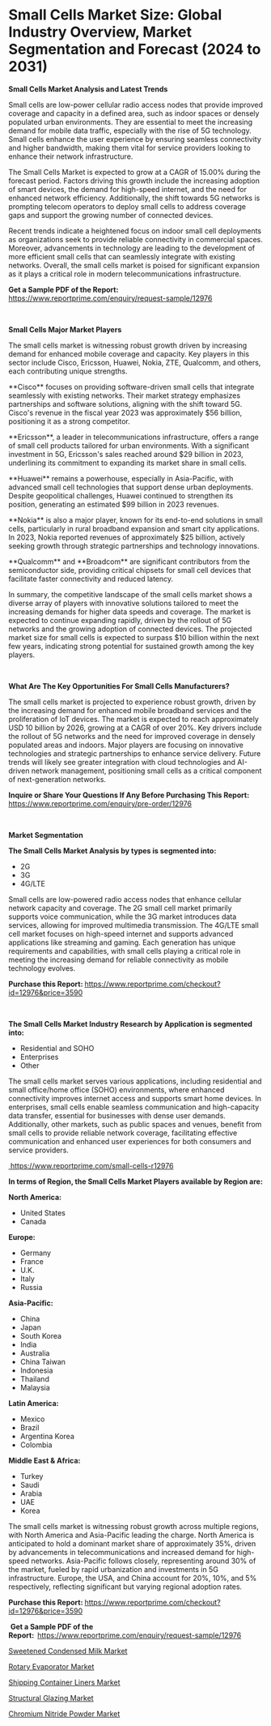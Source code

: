 <p><h1>Small Cells Market Size: Global Industry Overview, Market Segmentation and Forecast (2024 to 2031)</h1></p><p><strong>Small Cells Market Analysis and Latest Trends</strong></p>
<p><p>Small cells are low-power cellular radio access nodes that provide improved coverage and capacity in a defined area, such as indoor spaces or densely populated urban environments. They are essential to meet the increasing demand for mobile data traffic, especially with the rise of 5G technology. Small cells enhance the user experience by ensuring seamless connectivity and higher bandwidth, making them vital for service providers looking to enhance their network infrastructure.</p><p>The Small Cells Market is expected to grow at a CAGR of 15.00% during the forecast period. Factors driving this growth include the increasing adoption of smart devices, the demand for high-speed internet, and the need for enhanced network efficiency. Additionally, the shift towards 5G networks is prompting telecom operators to deploy small cells to address coverage gaps and support the growing number of connected devices.</p><p>Recent trends indicate a heightened focus on indoor small cell deployments as organizations seek to provide reliable connectivity in commercial spaces. Moreover, advancements in technology are leading to the development of more efficient small cells that can seamlessly integrate with existing networks. Overall, the small cells market is poised for significant expansion as it plays a critical role in modern telecommunications infrastructure.</p></p>
<p><strong>Get a Sample PDF of the Report:&nbsp;</strong> <a href="https://www.reportprime.com/enquiry/request-sample/12976">https://www.reportprime.com/enquiry/request-sample/12976</a></p>
<p>&nbsp;</p>
<p><strong>Small Cells Major Market Players</strong></p>
<p><p>The small cells market is witnessing robust growth driven by increasing demand for enhanced mobile coverage and capacity. Key players in this sector include Cisco, Ericsson, Huawei, Nokia, ZTE, Qualcomm, and others, each contributing unique strengths.</p><p>**Cisco** focuses on providing software-driven small cells that integrate seamlessly with existing networks. Their market strategy emphasizes partnerships and software solutions, aligning with the shift toward 5G. Cisco's revenue in the fiscal year 2023 was approximately $56 billion, positioning it as a strong competitor.</p><p>**Ericsson**, a leader in telecommunications infrastructure, offers a range of small cell products tailored for urban environments. With a significant investment in 5G, Ericsson's sales reached around $29 billion in 2023, underlining its commitment to expanding its market share in small cells.</p><p>**Huawei** remains a powerhouse, especially in Asia-Pacific, with advanced small cell technologies that support dense urban deployments. Despite geopolitical challenges, Huawei continued to strengthen its position, generating an estimated $99 billion in 2023 revenues.</p><p>**Nokia** is also a major player, known for its end-to-end solutions in small cells, particularly in rural broadband expansion and smart city applications. In 2023, Nokia reported revenues of approximately $25 billion, actively seeking growth through strategic partnerships and technology innovations.</p><p>**Qualcomm** and **Broadcom** are significant contributors from the semiconductor side, providing critical chipsets for small cell devices that facilitate faster connectivity and reduced latency.</p><p>In summary, the competitive landscape of the small cells market shows a diverse array of players with innovative solutions tailored to meet the increasing demands for higher data speeds and coverage. The market is expected to continue expanding rapidly, driven by the rollout of 5G networks and the growing adoption of connected devices. The projected market size for small cells is expected to surpass $10 billion within the next few years, indicating strong potential for sustained growth among the key players.</p></p>
<p>&nbsp;</p>
<p><strong>What Are The Key Opportunities For Small Cells Manufacturers?</strong></p>
<p><p>The small cells market is projected to experience robust growth, driven by the increasing demand for enhanced mobile broadband services and the proliferation of IoT devices. The market is expected to reach approximately USD 10 billion by 2026, growing at a CAGR of over 20%. Key drivers include the rollout of 5G networks and the need for improved coverage in densely populated areas and indoors. Major players are focusing on innovative technologies and strategic partnerships to enhance service delivery. Future trends will likely see greater integration with cloud technologies and AI-driven network management, positioning small cells as a critical component of next-generation networks.</p></p>
<p><strong>Inquire or Share Your Questions If Any Before Purchasing This Report:</strong> <a href="https://www.reportprime.com/enquiry/pre-order/12976">https://www.reportprime.com/enquiry/pre-order/12976</a></p>
<p>&nbsp;</p>
<p><strong>Market Segmentation</strong></p>
<p><strong>The Small Cells Market Analysis by types is segmented into:</strong></p>
<p><ul><li>2G</li><li>3G</li><li>4G/LTE</li></ul></p>
<p><p>Small cells are low-powered radio access nodes that enhance cellular network capacity and coverage. The 2G small cell market primarily supports voice communication, while the 3G market introduces data services, allowing for improved multimedia transmission. The 4G/LTE small cell market focuses on high-speed internet and supports advanced applications like streaming and gaming. Each generation has unique requirements and capabilities, with small cells playing a critical role in meeting the increasing demand for reliable connectivity as mobile technology evolves.</p></p>
<p><strong>Purchase this Report:&nbsp;</strong><a href="https://www.reportprime.com/checkout?id=12976&price=3590">https://www.reportprime.com/checkout?id=12976&price=3590</a></p>
<p>&nbsp;</p>
<p><strong>The Small Cells Market Industry Research by Application is segmented into:</strong></p>
<p><ul><li>Residential and SOHO</li><li>Enterprises</li><li>Other</li></ul></p>
<p><p>The small cells market serves various applications, including residential and small office/home office (SOHO) environments, where enhanced connectivity improves internet access and supports smart home devices. In enterprises, small cells enable seamless communication and high-capacity data transfer, essential for businesses with dense user demands. Additionally, other markets, such as public spaces and venues, benefit from small cells to provide reliable network coverage, facilitating effective communication and enhanced user experiences for both consumers and service providers.</p></p>
<p><a href="https://www.reportprime.com/small-cells-r12976">&nbsp;https://www.reportprime.com/small-cells-r12976</a></p>
<p><strong>In terms of Region, the Small Cells Market Players available by Region are:</strong></p>
<p>
    <p> <strong> North America: </strong>
        <ul>
            <li>United States</li>
            <li>Canada</li>
        </ul>
        </p> 
    <p> <strong> Europe: </strong>
        <ul>
            <li>Germany</li>
            <li>France</li>
            <li>U.K.</li>
            <li>Italy</li>
            <li>Russia</li>
        </ul>
        </p> 
    <p> <strong> Asia-Pacific: </strong>
        <ul>
            <li>China</li>
            <li>Japan</li>
            <li>South Korea</li>
            <li>India</li>
            <li>Australia</li>
            <li>China Taiwan</li>
            <li>Indonesia</li>
            <li>Thailand</li>
            <li>Malaysia</li>
        </ul>
        </p> 
    <p> <strong> Latin America: </strong>
        <ul>
            <li>Mexico</li>
            <li>Brazil</li>
            <li>Argentina Korea</li>
            <li>Colombia</li>
        </ul>
        </p> 
    <p> <strong> Middle East & Africa: </strong>
        <ul>
            <li>Turkey</li>
            <li>Saudi</li>
            <li>Arabia</li>
            <li>UAE</li>
            <li>Korea</li>
        </ul>
    </p>
    </p>
<p><p>The small cells market is witnessing robust growth across multiple regions, with North America and Asia-Pacific leading the charge. North America is anticipated to hold a dominant market share of approximately 35%, driven by advancements in telecommunications and increased demand for high-speed networks. Asia-Pacific follows closely, representing around 30% of the market, fueled by rapid urbanization and investments in 5G infrastructure. Europe, the USA, and China account for 20%, 10%, and 5% respectively, reflecting significant but varying regional adoption rates.</p></p>
<p><strong>Purchase this Report: </strong><a href="https://www.reportprime.com/checkout?id=12976&price=3590">https://www.reportprime.com/checkout?id=12976&price=3590</a></p>
<p>&nbsp;<strong>Get a Sample PDF of the Report:&nbsp;&nbsp;</strong><a href="https://www.reportprime.com/enquiry/request-sample/12976">https://www.reportprime.com/enquiry/request-sample/12976</a></p>
<p><strong></strong></p>
<p><p><a href="https://www.linkedin.com/pulse/driving-market-forces-sweetened-condensed-milk-trends-6ohwf?trackingId=B5L8%2Bjf%2BSu2Xnv3h2X6EWw%3D%3D">Sweetened Condensed Milk Market</a></p><p><a href="https://medium.com/@darrensipes2023/rotary-evaporator-market-overview-regional-outlook-and-competitive-strategies-on-rotary-6d52c1c923d3">Rotary Evaporator Market</a></p><p><a href="https://github.com/kaufmannDavid16/Market-Research-Report-List-1/blob/main/shipping-container-liners-market.md">Shipping Container Liners Market</a></p><p><a href="https://medium.com/@darrensipes2023/global-market-pulse-trends-and-growth-analysis-in-structural-glazing-market-forecasted-for-period-106439bd40dc">Structural Glazing Market</a></p><p><a href="https://issuu.com/reportprime-2/docs/chromium-nitride-powder-market-size_50d671fb0505e4">Chromium Nitride Powder Market</a></p></p>